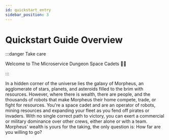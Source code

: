 ```yaml
---
id: quickstart_entry
sidebar_position: 3
---
```


# Quickstart Guide Overview

:::danger Take care

Welcome to The Microservice Dungeon Space Cadets 👩‍🚀

:::

In a hidden corner of the universe lies the galaxy of Morpheus, an agglomerate of stars, planets, and asteroids filled to the brim with resources.
However, where there is wealth, there are people, and the thousands of robots that make Morpheus their home compete, trade, or fight for resources.
You're a space cadet and are an operator of robots, mining resources and expanding your fleet as you fend off pirates or invaders.
With no single correct path to victory, you can exert a commercial or military dominance over other crews, either alone or with a team.
Morpheus' wealth is yours for the taking, the only question is: How far are you willing to go?

